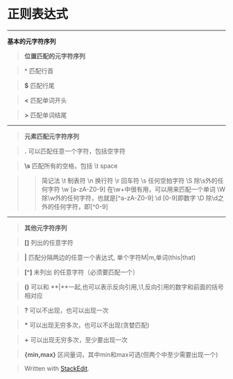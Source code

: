正则表达式
==========
---------------------------------------------------


**基本的元字符序列**


>**位置匹配的元字符序列**

>**^**  匹配行首
 
>**$** 匹配行尾

>**\<** 匹配单词开头

>**\>** 匹配单词结尾

---
>**元素匹配元字符序列**

> **.** 可以匹配任意一个字符，包括空字符 

> **\\s** 匹配所有的空格，包括 \t space


> > 简记法
> >	\t 制表符
> >	\n 换行符
> >	\r 回车符
> >	\s 任何空拍字符
> >	\S 除\s外的任何字符
> >	\w [a-zA-Z0-9]  在\w+中很有用，可以用来匹配一个单词
> >	\W 除\w外的任何字符，也就是[^a-zA-Z0-9]
> >	\d [0-9]即数字
> >	\D 除\d之外的任何字符，即[^0-9]


---
> **其他元字符序列**

> **[]** 列出的任意字符

> **|** 匹配分隔两边的任意一个表达式, 单个字符M|m,单词(this|that)

> **[^]** 未列出 的任意字符（必须要匹配一个）

> **()** 可以和 **|**一起,也可以表示反向引用,\1,反向引用的数字和前面的括号相对应

> **?** 可以不出现，也可以出现一次

> **\*** 可以出现无穷多次，也可以不出现(贪婪匹配)

> **+** 可以出现无穷多次，至少要出现一次

> **{min,max}** 区间量词，其中min和max可选(但两个中至少需要出现一个)



> Written with [StackEdit](https://stackedit.io/).



